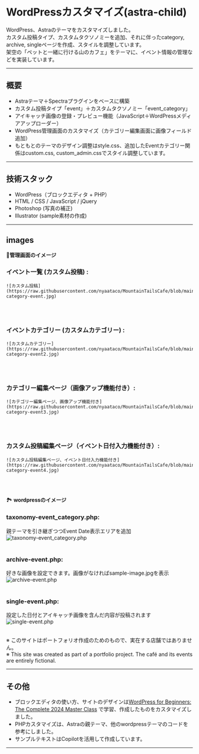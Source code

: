 # WordPressカスタマイズ(astra-child)

WordPress、Astraのテーマをカスタマイズしました。  
カスタム投稿タイプ、カスタムタクソノミーを追加、それに伴ったcategory, archive, singleページを作成、スタイルを調整しています。  
架空の「ペットと一緒に行ける山のカフェ」をテーマに、イベント情報の管理などを実装しています。

---

## 概要

- Astraテーマ＋Spectraプラグインをベースに構築
- カスタム投稿タイプ「event」＋カスタムタクソノミー「event_category」
- アイキャッチ画像の登録・プレビュー機能（JavaScript＋WordPressメディアアップローダー）
- WordPress管理画面のカスタマイズ（カテゴリー編集画面に画像フィールド追加）
- もともとのテーマのデザイン調整はstyle.css、追加したEventカテゴリー関係はcustom.css, custom_admin.cssでスタイル調整しています。


---

## 技術スタック

- WordPress（ブロックエディタ + PHP）
- HTML / CSS / JavaScript / jQuery
- Photoshop (写真の補正)
- Illustrator (sample素材の作成)

---

## images

🧩**管理画面のイメージ**
<br>
### イベント一覧 (カスタム投稿) :  
    ![カスタム投稿](https://raw.githubusercontent.com/nyaataco/MountainTailsCafe/blob/main/images/admin_custom-category-event.jpg)
<br><br>
### イベントカテゴリー (カスタムカテゴリー) :  
    ![カスタムカテゴリー](https://raw.githubusercontent.com/nyaataco/MountainTailsCafe/blob/main/images/admin_custom-category-event2.jpg)
<br><br>
### カテゴリー編集ページ（画像アップ機能付き）:  
    ![カテゴリー編集ページ、画像アップ機能付き](https://raw.githubusercontent.com/nyaataco/MountainTailsCafe/blob/main/images/admin_custom-category-event3.jpg)
<br><br>
### カスタム投稿編集ページ（イベント日付入力機能付き）:  
    ![カスタム投稿編集ページ、イベント日付入力機能付き](https://raw.githubusercontent.com/nyaataco/MountainTailsCafe/blob/main/images/admin_custom-category-event4.jpg)
<br><br>

🏞️ **wordpressのイメージ**
<br>
### taxonomy-event_category.php:  
親テーマを引き継ぎつつEvent Date表示エリアを追加  
    ![taxonomy-event_category.php](https://raw.githubusercontent.com/nyaataco/MountainTailsCafe/blob/main/images/taxonomy-event_category.jpg)
<br><br>
### archive-event.php:  
好きな画像を設定できます。画像がなければsample-image.jpgを表示  
    ![archive-event.php](https://raw.githubusercontent.com/nyaataco/MountainTailsCafe/blob/main/images/archive-event.jpg)
<br><br>
### single-event.php:  
設定した日付とアイキャッチ画像を含んだ内容が投稿されます  
    ![single-event.php](https://raw.githubusercontent.com/nyaataco/MountainTailsCafe/blob/main/images/single-event.jpg)
<br><br>

※ このサイトはポートフォリオ作成のためのもので、実在する店舗ではありません。  
※ This site was created as part of a portfolio project. The café and its events are entirely fictional.

---

## その他

- ブロックエディタの使い方、サイトのデザインは[WordPress for Beginners: The Complete 2024 Master Class](https://www.udemy.com/course/wordpress-for-beginners-the-complete-2019-wordpress-guide/?srsltid=AfmBOopa9PHOUjp1yTAU0-mgcL3QsbAvhoZ2r616mu-TsvPkbAOE1wbK&couponCode=PMNVD2525) で学習、作成したものをカスタマイズしました。
- PHPカスタマイズは、Astraの親テーマ、他のwordpressテーマのコードを参考にしました。
- サンプルテキストはCopilotを活用して作成しています。

---

